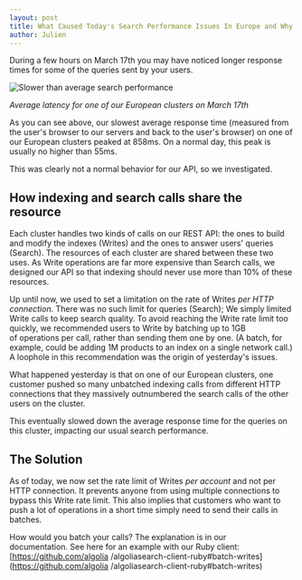 ```yaml
---
layout: post
title: What Caused Today's Search Performance Issues In Europe and Why It Will Not Happen Again
author: Julien
---
```


During a few hours on March 17th you may have noticed longer response times
for some of the queries sent by your users.

![Slower than average search
performance](./assets/slowerthanaverage.png)

_Average latency for one of our European clusters on March 17th_

As you can see above, our slowest average response time (measured from the
user's browser to our servers and back to the user's browser) on one of our
European clusters peaked at 858ms. On a normal day, this peak is usually no
higher than 55ms.

This was clearly not a normal behavior for our API, so we investigated.

## How indexing and search calls share the resource

Each cluster handles two kinds of calls on our REST API: the ones to build and
modify the indexes (Writes) and the ones to answer users' queries (Search).
The resources of each cluster are shared between these two uses. As Write
operations are far more expensive than Search calls, we designed our API so
that indexing should never use more than 10% of these resources.

Up until now, we used to set a limitation on the rate of Writes _per HTTP
connection_. There was no such limit for queries (Search); We simply limited
Write calls to keep search quality. To avoid reaching the Write rate limit too
quickly, we recommended users to Write by batching up to 1GB of operations per
call, rather than sending them one by one. (A batch, for example, could be
adding 1M products to an index on a single network call.) A loophole in this
recommendation was the origin of yesterday's issues.

What happened yesterday is that on one of our European clusters, one customer
pushed so many unbatched indexing calls from different HTTP connections that
they massively outnumbered the search calls of the other users on the cluster.

This eventually slowed down the average response time for the queries on this
cluster, impacting our usual search performance.

## The Solution

As of today, we now set the rate limit of Writes _per account_ and not per
HTTP connection. It prevents anyone from using multiple connections to bypass
this Write rate limit. This also implies that customers who want to push a lot
of operations in a short time simply need to send their calls in batches.

How would you batch your calls? The explanation is in our documentation. See
here for an example with our Ruby client: [https://github.com/algolia
/algoliasearch-client-ruby#batch-writes](https://github.com/algolia
/algoliasearch-client-ruby#batch-writes)


